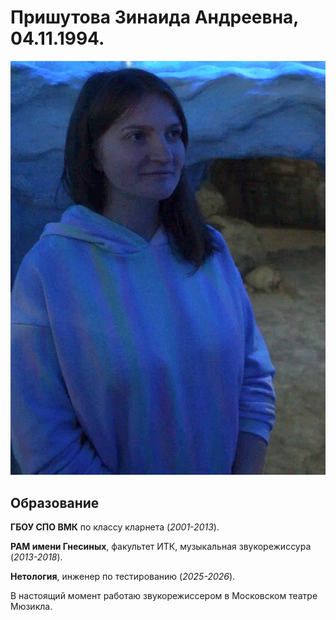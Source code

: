 # Пришутова Зинаида Андреевна, 04.11.1994.

![Пришутова](picture/foto.jpg)
## Образование

**ГБОУ СПО ВМК** по классу кларнета (_2001-2013_).

**РАМ имени Гнесиных**, факультет ИТК, музыкальная звукорежиссура
(_2013-2018_).

**Нетология**, инженер по тестированию (_2025-2026_). 

В настоящий момент работаю звукорежиссером в Московском театре Мюзикла. 